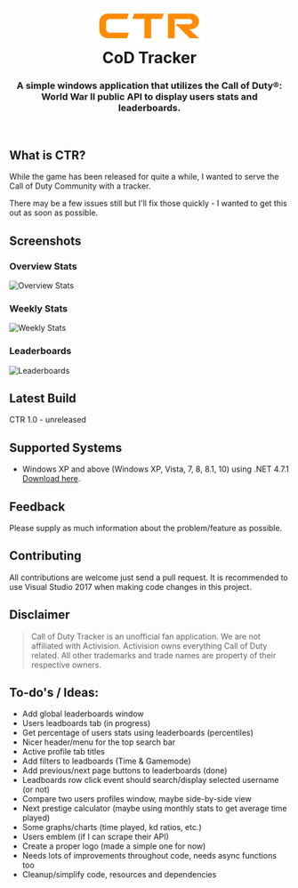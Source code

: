 <h1 align="center">
  <img src="/CoD Tracker/Resources/CTR-Header.png" alt="Icon" />
  <br />
  CoD Tracker
</h1>

<h3 align="center">A simple windows application that utilizes the Call of Duty®: World War II public API to display users stats and leaderboards.</h3>
<div align="center">
</div>
<br />

## What is CTR?
While the game has been released for quite a while, I wanted to serve the Call of Duty Community with a tracker.

There may be a few issues still but I'll fix those quickly - I wanted to get this out as soon as possible.

## Screenshots
### Overview Stats
![Overview Stats](https://github.com/HerbL27/CoD-Tracker/blob/master/Screenshots/overview.png?raw=true)

### Weekly Stats
![Weekly Stats](https://github.com/HerbL27/CoD-Tracker/blob/master/Screenshots/weekly.png?raw=true)

### Leaderboards
![Leaderboards](https://github.com/HerbL27/CoD-Tracker/blob/master/Screenshots/leaderboards.png?raw=true)

## Latest Build
CTR 1.0 - unreleased

## Supported Systems
* Windows XP and above (Windows XP, Vista, 7, 8, 8.1, 10) using .NET 4.7.1 [Download here](https://www.microsoft.com/net/download/dotnet-framework-runtime/net471).

## Feedback
Please supply as much information about the problem/feature as possible.

## Contributing
All contributions are welcome just send a pull request. It is recommended to use Visual Studio 2017 when making code changes in this project.

## Disclaimer
>  Call of Duty Tracker is an unofficial fan application. We are not affiliated with Activision. Activision owns everything Call of Duty related. All other trademarks and trade names are property of their respective owners.

## To-do's / Ideas:
- Add global leaderboards window
- Users leadboards tab (in progress)
- Get percentage of users stats using leaderboards (percentiles)
- Nicer header/menu for the top search bar
- Active profile tab titles
- Add filters to leadboards (Time & Gamemode)
- Add previous/next page buttons to leaderboards (done)
- Leadboards row click event should search/display selected username (or not)
- Compare two users profiles window, maybe side-by-side view
- Next prestige calculator (maybe using monthly stats to get average time played)
- Some graphs/charts (time played, kd ratios, etc.)
- Users emblem (if I can scrape their API) 
- Create a proper logo (made a simple one for now)
- Needs lots of improvements throughout code, needs async functions too
- Cleanup/simplify code, resources and dependencies